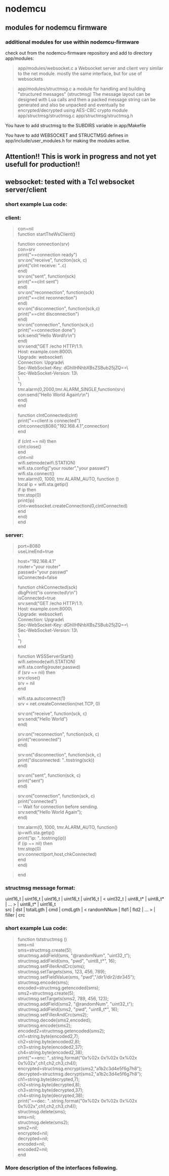 # nodemcu

## modules for nodemcu firmware

### additional modules for use within nodemcu-firmware

check out from the nodemcu-firmware repository and add to directory app/modules:

> app/modules/websocket.c  a Websocket server and client very similar to the net module.
                           mostly the same interface, but for use of websockets

> app/modules/structmsg.c  a module for handling and building "structured messages" (structmsg)
                           The message layout can be designed with Lua calls and then a packed message string
                           can be generated and also be unpacked 
                           and eventually be encrypted/decrypted using AES-CBC crypto module
 app/structmsg/structmsg.c
 app/structmsg/structmsg.h

You have to add structmsg to the SUBDIRS variable in app/Makefile

You have to add WEBSOCKET and STRUCTMSG defines in app/include/user_modules.h 
for making the modules active.

## Attention!! This is work in progress and not yet usefull for production!!

## websocket: tested with a Tcl websocket server/client

### short example Lua code:

### client:

> con=nil <br />
  function startTheWsClient() <br />

>   function connection(srv) <br />
    con=srv <br />
    print("==connection ready") <br />
    srv:on("receive", function(sck, c) <br />
      print("clnt receive: "..c) <br />
    end) <br />
    srv:on("sent", function(sck) <br />
      print("==clnt sent") <br />
    end) <br />
    srv:on("reconnection", function(sck) <br />
      print("==clnt reconnection") <br />
    end) <br />
    srv:on("disconnection", function(sck,c) <br />
      print("==clnt disconnection") <br />
    end) <br />
    srv:on("connection", function(sck,c) <br />
      print("==connection done") <br />
      sck:send("Hello Wordl\r\n") <br />
    end) <br />
    srv:send("GET /echo HTTP/1.1\ <br />
Host: example.com:8000\ <br />
Upgrade: websocket\ <br />
Connection: Upgrade\ <br />
Sec-WebSocket-Key: dGhlIHNhbXBsZSBub25jZQ==\ <br />
Sec-WebSocket-Version: 13\ <br />
\ <br />
") <br />
    tmr.alarm(0,2000,tmr.ALARM_SINGLE,function(srv) <br />
       con:send("Hello World Again\r\n") <br />
    end) <br />
  end <br />

>   function clntConnected(clnt) <br />
    print("==client is connected") <br />
    clnt:connect(8080,"192.168.4.1",connection) <br />
  end <br />

>   if (clnt ~= nil) then <br />
     clnt:close() <br />
  end <br />
  clnt=nil <br />
  wifi.setmode(wifi.STATION) <br />
  wifi.sta.config("your router","your passwd") <br />
  wifi.sta.connect() <br />
  tmr.alarm(0, 1000, tmr.ALARM_AUTO, function () <br />
    local ip = wifi.sta.getip() <br />
    if ip then <br />
      tmr.stop(0) <br />
      print(ip) <br />
      clnt=websocket.createConnection(0,clntConnected) <br />
    end <br />
  end) <br />
end <br />

### server:

> port=8080 <br />
  useLineEnd=true <br />

> host="192.168.4.1" <br />
 router="your router" <br />
 passwd="your passwd" <br />
 isConnected=false <br />

> function chkConnected(sck) <br />
  dbgPrint("is connected\r\n") <br />
  isConnected=true <br />
  srv:send("GET /echo HTTP/1.1\ <br />
Host: example.com:8000\ <br />
Upgrade: websocket\ <br />
Connection: Upgrade\ <br />
Sec-WebSocket-Key: dGhlIHNhbXBsZSBub25jZQ==\ <br />
Sec-WebSocket-Version: 13\ <br />
\ <br />
") <br />
end <br />

>function WSSServerStart() <br />
 wifi.setmode(wifi.STATION) <br />
 wifi.sta.config(router,passwd) <br />
  if (srv ~= nil) then <br />
    srv:close() <br />
    srv = nil <br />
  end <br />

>  wifi.sta.autoconnect(1) <br />
  srv = net.createConnection(net.TCP, 0) <br />

>  srv:on("receive", function(sck, c) <br />
    srv:send("Hello World") <br />
  end) <br />

> srv:on("reconnection", function(sck, c) <br />
    print("reconnected") <br />
  end) <br />

>  srv:on("disconnection", function(sck, c) <br />
    print("disconnected: "..tostring(sck)) <br />
  end) <br />

>  srv:on("sent", function(sck, c) <br />
    print("sent") <br />
  end) <br />

>  srv:on("connection", function(sck, c) <br />
    print("connected") <br />
  -- Wait for connection before sending. <br />
    srv:send("Hello World Again"); <br />
  end) <br />

>  tmr.alarm(0, 1000, tmr.ALARM_AUTO, function() <br />
    ip=wifi.sta.getip() <br />
    print("ip: "..tostring(ip)) <br />
    if (ip ~= nil) then <br />
      tmr.stop(0) <br />
      srv:connect(port,host,chkConnected) <br />
    end <br />
  end) <br />

> end <br />


### structmsg message format:

uint16_t | uint16_t | uint16_t  | uint16_t | uint16_t | < uint32_t   | uint8_t\* | uint8_t\* | ... > | uint8_t\* | uint16_t <br />
  src    |   dst    | totalLgth |    cmd   | cmdLgth  | < randomNNum |   fld1   |   fld2   | ... > | filler   |   crc <br />

### short example Lua code:

> function tststructmsg () <br />
    sms=nil <br />
    sms=structmsg.create(5); <br />
    structmsg.addField(sms, "@randomNum", "uint32_t"); <br />
    structmsg.addField(sms, "pwd", "uint8_t\*", 16); <br />
    structmsg.setFillerAndCrc(sms); <br />
    structmsg.setTargets(sms, 123, 456, 789); <br />
    structmsg.setFieldValue(sms, "pwd","/dir1/dir2/dir345"); <br />
    structmsg.encode(sms); <br />
    encoded=structmsg.getencoded(sms); <br />
    sms2=structmsg.create(5); <br />
    structmsg.setTargets(sms2, 789, 456, 123); <br />
    structmsg.addField(sms2, "@randomNum", "uint32_t"); <br />
    structmsg.addField(sms2, "pwd", "uint8_t\*", 16); <br />
    structmsg.setFillerAndCrc(sms2); <br />
    structmsg.decode(sms2,encoded); <br />
    structmsg.encode(sms2); <br />
    encoded2=structmsg.getencoded(sms2); <br />
    ch1=string.byte(encoded2,7); <br />
    ch2=string.byte(encoded2,8); <br />
    ch3=string.byte(encoded2,37); <br />
    ch4=string.byte(encoded2,38); <br />
    print("==enc: "..string.format("0x%02x 0x%02x 0x%02x 0x%02x",ch1,ch2,ch3,ch4)); <br />
    encrypted=structmsg.encrypt(sms2,"a1b2c3d4e5f6g7h8"); <br />
    decrypted=structmsg.decrypt(sms2,"a1b2c3d4e5f6g7h8"); <br />
    ch1=string.byte(decrypted,7); <br />
    ch2=string.byte(decrypted,8); <br />
    ch3=string.byte(decrypted,37); <br />
    ch4=string.byte(decrypted,38); <br />
    print("==dec: "..string.format("0x%02x 0x%02x 0x%02x 0x%02x",ch1,ch2,ch3,ch4)); <br />
    structmsg.delete(sms); <br />
    sms=nil; <br />
    structmsg.delete(sms2); <br />
    sms2=nil; <br />
    encrypted=nil; <br />
    decrypted=nil; <br />
    encoded=nil; <br />
    encoded2=nil; <br />
  end <br />

### More description of the interfaces following.
